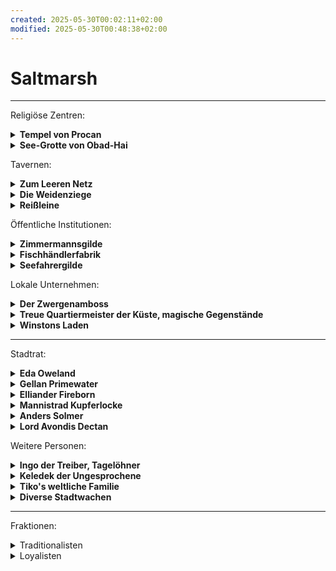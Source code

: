 ```yaml
---
created: 2025-05-30T00:02:11+02:00
modified: 2025-05-30T00:48:38+02:00
---
```


# Saltmarsh

* * *

Religiöse Zentren:
	<details><summary><strong>Tempel von Procan</strong></summary>geleitet von Wellgar Salzhand, Totengräber Krag.</details>
	<details><summary><strong>See-Grotte von Obad-Hai</strong></summary>gepflegt von Ferrin Kastillar</details>

Tavernen:
	<details><summary><strong>Zum Leeren Netz</strong></summary>zwielichtig, auf Stelzen über der Bucht, von Kreb Schenker</details>
	<details><summary><strong>Die Weidenziege</strong></summary>für Wachen und Zwergen, von Lankus Kurrid</details>
	<details><summary><strong>Reißleine</strong></summary>für Seeleute und Fischer, von Hanna Rist</details>

Öffentliche Institutionen:
	<details><summary><strong>Zimmermannsgilde</strong></summary>geleitet von Jilar Kanklesten (Gnom)</details>
	<details><summary><strong>Fischhändlerfabrik</strong></summary></details>
	<details><summary><strong>Seefahrergilde</strong></summary></details>

Lokale Unternehmen:
	<details><summary><strong>Der Zwergenamboss</strong></summary>von Mafera und Geselle/Sohn Jasker</details>
	<details><summary><strong>Treue Quartiermeister der Küste, magische Gegenstände</strong></summary>geleitet von Kapitän Xendros (Tiefling)</details>
	<details><summary><strong>Winstons Laden</strong></summary>von Winston (Halbling)</details>

* * *

Stadtrat:
	<details><summary><strong>Eda Oweland</strong></summary>dienstältestes Ratsmitglied, besitzt drei Fischerboote, Traditionalistin</details>
	<details><summary><strong>Gellan Primewater</strong></summary>größter Kaufmann Saltmarshs, wohlhaben und prahlend, Traditionalist</details>
	<details><summary><strong>Elliander Fireborn</strong></summary>Leiter der Stadtwache, Vetaran der Allianz der Lords und Loyalist</details>
	<details><summary><strong>Mannistrad Kupferlocke</strong></summary>Zwerg, Leiterin des Bergbaus, Loyalistin</details>
	<details><summary><strong>Anders Solmer</strong></summary>beliebt, jung, Fischerei & Handel, gegen Sklaverei und Schmuggel, unser Kontakt zum Stadtrat</details>
	<details><summary><strong>Lord Avondis Dectan</strong></summary>Ehrensitz der Alianz der Lords im Stadtrat, blockiert Entscheidungen</details>

Weitere Personen:
	<details><summary><strong>Ingo der Treiber, Tagelöhner</strong></summary></details>
	<details><summary><strong>Keledek der Ungesprochene</strong></summary>ausländischer, mysteriöser Zauberer</details>
	<details><summary><strong>Tiko's weltliche Familie</strong></summary>mäßig erfolgreiche Händler mit wenigen überregionalen Beziehungen.</details>
	<details><summary><strong>Diverse Stadtwachen</strong></summary>die Lauzian und Gamli kennen.</details>

* * *

Fraktionen:
	<details><summary>Traditionalisten</summary></details>
	<details><summary>Loyalisten</summary></details>
